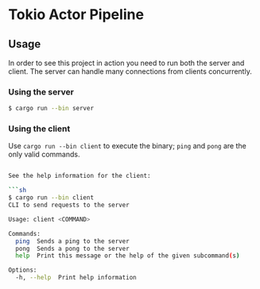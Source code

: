 # Tokio Actor Pipeline

## Usage

In order to see this project in action you need to run both the server and client.
The server can handle many connections from clients concurrently.

### Using the server

```sh
$ cargo run --bin server
```

### Using the client

Use `cargo run --bin client` to execute the binary; `ping` and `pong` are the only valid commands.

```sh

See the help information for the client:

```sh
$ cargo run --bin client
CLI to send requests to the server

Usage: client <COMMAND>

Commands:
  ping  Sends a ping to the server
  pong  Sends a pong to the server                               
  help  Print this message or the help of the given subcommand(s)

Options:
  -h, --help  Print help information
```